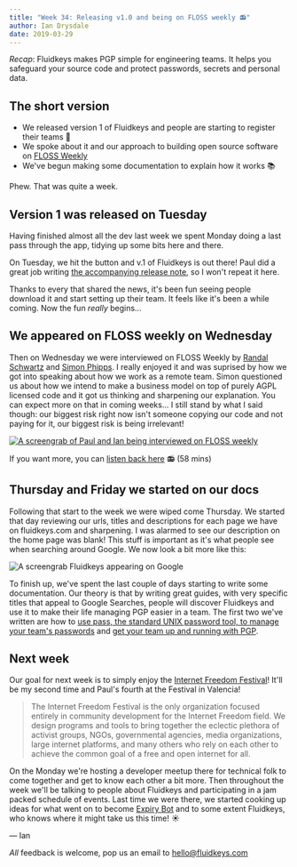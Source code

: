 ```yaml
---
title: "Week 34: Releasing v1.0 and being on FLOSS weekly 📻"
author: Ian Drysdale
date: 2019-03-29
---
```


_Recap_: Fluidkeys makes PGP simple for engineering teams. It helps you safeguard your source code and protect passwords, secrets and personal data.

## The short version

* We released version 1 of Fluidkeys and people are starting to register their teams 🎉
* We spoke about it and our approach to building open source software on [FLOSS Weekly](https://twit.tv/shows/floss-weekly/episodes/523?autostart=false)
* We've begun making some documentation to explain how it works 📚

Phew. That was quite a week.

## Version 1 was released on Tuesday

Having finished almost all the dev last week we spent Monday doing a last pass through the app, tidying up some bits here and there.

On Tuesday, we hit the button and v.1 of Fluidkeys is out there! Paul did a great job writing [the accompanying release note](/blog/release-1.0-simple-pgp-for-teams/), so I won't repeat it here.

Thanks to every that shared the news, it's been fun seeing people download it and start setting up their team. It feels like it's been a while coming. Now the fun _really_ begins...

## We appeared on FLOSS weekly on Wednesday

Then on Wednesday we were interviewed on FLOSS Weekly by [Randal Schwartz](https://en.wikipedia.org/wiki/Randal_L._Schwartz) and [Simon Phipps](https://en.wikipedia.org/wiki/Simon_Phipps_(programmer)). I really enjoyed it and was suprised by how we got into speaking about how we work as a remote team. Simon questioned us about how we intend to make a business model on top of purely AGPL licensed code and it got us thinking and sharpening our explanation. You can expect more on that in coming weeks... I still stand by what I said though: our biggest risk right now isn't someone copying our code and not paying for it, our biggest risk is being irrelevant!

[![A screengrab of Paul and Ian being interviewed on FLOSS weekly](/images/weeknotes/week-34/paul-and-ian-floss-weekly.png)](https://twit.tv/shows/floss-weekly/episodes/523?autostart=false)

If you want more, you can [listen back here](https://twit.tv/shows/floss-weekly/episodes/523?autostart=false) 📻 (58 mins)

## Thursday and Friday we started on our docs

Following that start to the week we were wiped come Thursday. We started that day reviewing our urls, titles and descriptions for each page we have on fluidkeys.com and sharpening.  I was alarmed to see our description on the home page was blank! This stuff is important as it's what people see when searching around Google. We now look a bit more like this:

![A screengrab Fluidkeys appearing on Google](/images/weeknotes/week-34/fluidkeys-google-result.png)

To finish up, we've spent the last couple of days starting to write some documentation. Our theory is that by writing great guides, with very specific titles that appeal to Google Searches, people will discover Fluidkeys and use it to make their life managing PGP easier in a team. The first two we've written are how to [use pass, the standard UNIX password tool, to manage your team's passwords](/docs/use-pass-with-fluidkeys/) and [get your team up and running with PGP](/docs/get-started/).

## Next week

Our goal for next week is to simply enjoy the [Internet Freedom Festival](https://internetfreedomfestival.org/)! It'll be my second time and Paul's fourth at the Festival in Valencia!

> The Internet Freedom Festival is the only organization focused entirely in community development for the Internet Freedom field. We design programs and tools to bring together the eclectic plethora of activist groups, NGOs, governmental agencies, media organizations, large internet platforms, and many others who rely on each other to achieve the common goal of a free and open internet for all.

On the Monday we're hosting a developer meetup there for technical folk to come together and get to know each other a bit more. Then throughout the week we'll be talking to people about Fluidkeys and participating in a jam packed schedule of events. Last time we were there, we started cooking up ideas for what went on to become [Expiry Bot](https://www.paulfurley.com/expirybot-emails-pgp-users-before-their-key-expires/) and to some extent Fluidkeys, who knows where it might take us this time! ☀️

— Ian

*All* feedback is welcome, pop us an email to
[hello@fluidkeys.com](mailto:hello@fluidkeys.com)
